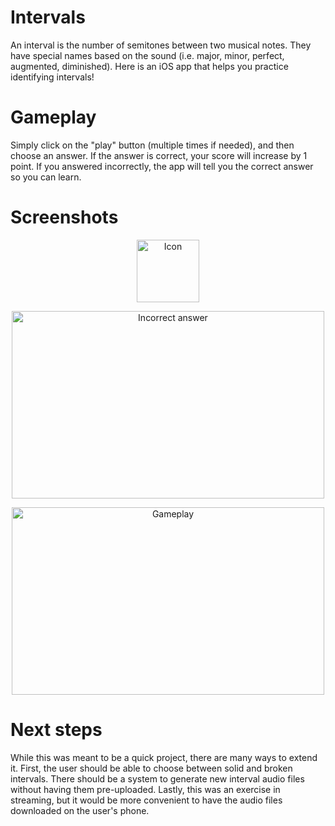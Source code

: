 # Intervals
An interval is the number of semitones between two musical notes. They have special names based on the sound (i.e. major, minor, perfect, 
augmented, diminished). Here is an iOS app that helps you practice identifying intervals! 

# Gameplay

Simply click on the "play" button (multiple times if needed), and then choose an answer. If the answer is correct, your score
will increase by 1 point. If you answered incorrectly, the app will tell you the correct answer so you can learn. 

# Screenshots

<p align="center"><img src="https://imgur.com/2beWLdN" alt="Icon"
	title="Icon" width="100" height="100" /></p> 
  
<p align="center"><img src="https://imgur.com/i95y5qJ" alt="Incorrect answer"
	title="Incorrect answer" width="500" height="300" /></p> 
  
<p align="center"><img src="https://imgur.com/ltnkUvs" alt="Gameplay"
	title="Gameplay" width="500" height="300" /></p> 
  
# Next steps

While this was meant to be a quick project, there are many ways to extend it. First, the user should be able to choose 
between solid and broken intervals. There should be a system to generate new interval audio files without having them
pre-uploaded. Lastly, this was an exercise in streaming, but it would be more convenient to have the audio files downloaded 
on the user's phone. 

